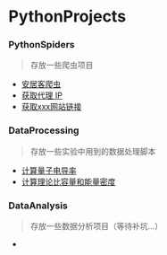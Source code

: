 # PythonProjects
### PythonSpiders
> 存放一些爬虫项目
* [安居客爬虫](https://github.com/leishufei/PythonProjects/tree/master/PythonSpiders/AnjukeSpider)
* [获取代理 IP](https://github.com/leishufei/PythonProjects/tree/master/PythonSpiders/GetProxies)
* [获取xxx网站链接](https://github.com/leishufei/PythonProjects/tree/master/PythonSpiders/CrawlWebsites)

### DataProcessing
> 存放一些实验中用到的数据处理脚本
* [计算量子电导率](https://github.com/leishufei/PythonProjects/tree/master/DataProcessing/QuantumConductivity)
* [计算理论比容量和能量密度](https://github.com/leishufei/PythonProjects/tree/master/DataProcessing/CalcSpecificCapacity)

### DataAnalysis
> 存放一些数据分析项目（等待补坑...）
* []()
